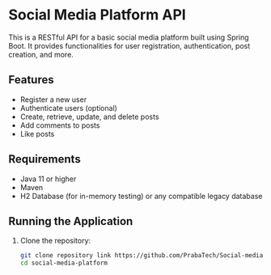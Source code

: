# Social Media Platform API

This is a RESTful API for a basic social media platform built using Spring Boot. It provides functionalities for user registration, authentication, post creation, and more.

## Features
- Register a new user
- Authenticate users (optional)
- Create, retrieve, update, and delete posts
- Add comments to posts
- Like posts

## Requirements
- Java 11 or higher
- Maven
- H2 Database (for in-memory testing) or any compatible legacy database

## Running the Application
1. Clone the repository:
   ```bash
   git clone repository link https://github.com/PrabaTech/Social-media-platform.git
   cd social-media-platform
